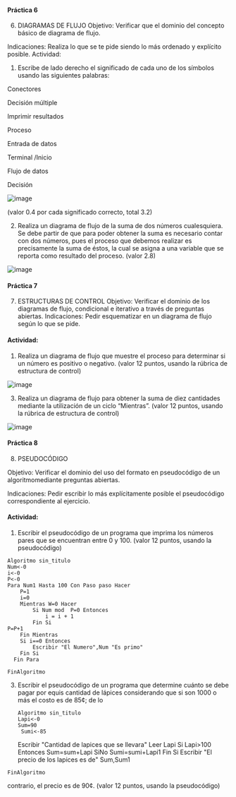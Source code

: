 #### Práctica 6
6. DIAGRAMAS DE FLUJO
Objetivo: Verificar que el dominio del concepto básico de diagrama de flujo.

Indicaciones: Realiza lo que se te pide siendo lo más ordenado y explícito posible.
Actividad:

  1. Escribe de lado derecho el significado de cada uno de los símbolos usando las
  siguientes palabras: 
  
  Conectores
  
  Decisión múltiple
  
  Imprimir resultados
  
  Proceso
  
  Entrada de datos
  
  Terminal /Inicio
  
  Flujo de datos
  
  Decisión
  
  ![image](https://user-images.githubusercontent.com/103463256/166008853-d0a2776b-3bdf-4ada-a689-8a0b08edcdc1.png)


  
  (valor 0.4 por cada significado correcto, total 3.2)
  
   2. Realiza un diagrama de flujo de la suma de dos números cualesquiera. Se debe partir de que para poder obtener la suma es necesario contar con dos números, pues el
    proceso que debemos realizar es precisamente la suma de éstos, la cual se asigna a una variable que se reporta como resultado del proceso. (valor 2.8)
    
   ![image](https://user-images.githubusercontent.com/103463256/166010132-b435f3e4-1b15-415c-96d7-dc4b11bfe342.png)

    
 #### Práctica 7
7. ESTRUCTURAS DE CONTROL
Objetivo: Verificar el dominio de los diagramas de flujo, condicional e iterativo a través de preguntas abiertas.
Indicaciones: Pedir esquematizar en un diagrama de flujo según lo que se pide.
#### Actividad:
  1. Realiza un diagrama de flujo que muestre el proceso para determinar si un número es positivo o negativo. (valor 12 puntos, usando la rúbrica de estructura de control)

![image](https://user-images.githubusercontent.com/103463256/166505690-1b6cd422-3caa-4eb1-9ef9-5f0ec85f2510.png)


  3. Realiza un diagrama de flujo para obtener la suma de diez cantidades mediante la utilización de un ciclo “Mientras”. (valor 12 puntos, usando la rúbrica de estructura de
control)

![image](https://user-images.githubusercontent.com/103463256/166507677-4d371c8e-b9a0-42ec-9ae3-872dabac9972.png)

#### Práctica 8
8. PSEUDOCÓDIGO

Objetivo: Verificar el dominio del uso del formato en pseudocódigo de un algoritmomediante preguntas abiertas.

Indicaciones: Pedir escribir lo más explícitamente posible el pseudocódigo correspondiente al ejercicio.

#### Actividad:

  1. Escribir el pseudocódigo de un programa que imprima los números pares que se encuentran entre 0 y 100. (valor 12 puntos, usando la pseudocódigo)
  
  
    Algoritmo sin_titulo
	Num<-0
	i<-0
	P<-0
	Para Num1 Hasta 100 Con Paso paso Hacer 
		P=1
		i=0
		Mientras W=0 Hacer
			Si Num mod  P=0 Entonces
				i = i + 1
			Fin Si
    P=P+1
		Fin Mientras
	    Si i==0 Entonces
			Escribir "El Numero",Num "Es primo"
	  	Fin Si
	  Fin Para
	
    FinAlgoritmo

  3. Escribir el pseudocódigo de un programa que determine cuánto se debe pagar por equis cantidad de lápices considerando que si son 1000 o más el costo es de 85¢; de lo
 
         Algoritmo sin_titulo
         Lapi<-0
       	 Sum=90
	      Sumi<-85
      	Escribir "Cantidad de lapices que se llevara"
     	Leer Lapi 
	     Si Lapi>100 Entonces
	   	Sum=sum+Lapi
     	SiNo
	   	Sumi=sumi+Lapi1
	      Fin Si
    	 Escribir "El precio de los lapices es de" Sum,Sum1
     
    FinAlgoritmo

contrario, el precio es de 90¢. (valor 12 puntos, usando la pseudocódigo)

